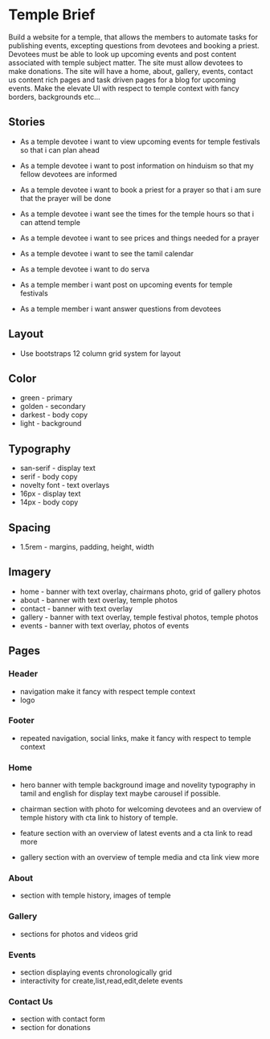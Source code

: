 # Temple Brief

Build a website for a temple, that allows the members to automate tasks for publishing events, excepting questions from devotees and booking a priest. Devotees must be able to look up upcoming events and post content associated with
temple subject matter. The site must allow devotees to make donations. The site will have a home, about, gallery, events, contact us content rich pages and task driven pages for a blog for upcoming events. Make the elevate UI with respect to temple context with fancy borders, backgrounds etc...

## Stories

- As a temple devotee i want to view upcoming events for temple festivals so that i can plan ahead

- As a temple devotee i want to post information on hinduism so that my fellow devotees are informed

- As a temple devotee i want to book a priest for a prayer so that i am sure that the prayer will be done

- As a temple devotee i want see the times for the temple hours so that i can attend temple

- As a temple devotee i want to see prices and things needed for a prayer

- As a temple devotee i want to see the tamil calendar

- As a temple devotee i want to do serva

- As a temple member i want post on upcoming events for temple festivals

- As a temple member i want answer questions from devotees

## Layout

- Use bootstraps 12 column grid system for layout

## Color

- green - primary
- golden - secondary
- darkest - body copy
- light - background

## Typography

- san-serif - display text
- serif - body copy
- novelty font - text overlays
- 16px - display text
- 14px - body copy

## Spacing

- 1.5rem - margins, padding, height, width

## Imagery

- home - banner with text overlay, chairmans photo, grid of gallery photos
- about - banner with text overlay, temple photos
- contact - banner with text overlay
- gallery - banner with text overlay, temple festival photos, temple photos
- events - banner with text overlay, photos of events

## Pages

### Header

- navigation make it fancy with respect temple context
- logo

### Footer

- repeated navigation, social links, make it fancy with respect to temple context

### Home

- hero banner with temple background image and novelity typography in tamil and english for display text maybe carousel if possible.

- chairman section with photo for welcoming devotees and an overview of temple history with cta link to history of temple.

- feature section with an overview of latest events and a cta link to read more

- gallery section with an overview of temple media and cta link view more

### About

- section with temple history, images of temple

### Gallery

- sections for photos and videos grid

### Events

- section displaying events chronologically grid
- interactivity for create,list,read,edit,delete events

### Contact Us

- section with contact form
- section for donations
